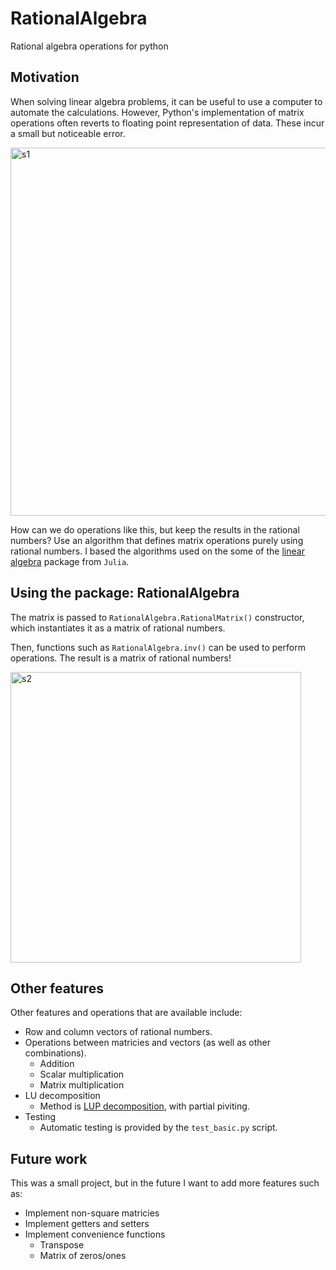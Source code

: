 # RationalAlgebra
Rational algebra operations for python

## Motivation

When solving linear algebra problems, it can be useful to use a computer to automate the calculations. However, Python's implementation of matrix operations often reverts to floating point representation of data. These incur a  small but noticeable error. 

<img width="589" alt="s1" src="https://user-images.githubusercontent.com/38541020/92814478-17d9db80-f378-11ea-850a-354fcf391834.png">

How can we do operations like this, but keep the results in the rational numbers? Use an algorithm that defines matrix operations purely using rational numbers. I based the algorithms used on the some of the [linear algebra](https://docs.julialang.org/en/v1/stdlib/LinearAlgebra/) package from `Julia`.

## Using the package: RationalAlgebra

The matrix is passed to `RationalAlgebra.RationalMatrix()` constructor, which instantiates it as a matrix of rational numbers.

Then, functions such as `RationalAlgebra.inv()` can be used to perform operations. The result is a matrix of rational numbers!

<img width="465" alt="s2" src="https://user-images.githubusercontent.com/38541020/92814951-9b93c800-f378-11ea-8a5c-33634bb4c012.png">

## Other features

Other features and operations that are available include:
- Row and column vectors of rational numbers.
- Operations between matricies and vectors (as well as other combinations).
  - Addition
  - Scalar multiplication
  - Matrix multiplication
- LU decomposition
  - Method is [LUP decomposition](https://en.wikipedia.org/wiki/LU_decomposition), with partial piviting.
- Testing
  - Automatic testing is provided by the `test_basic.py` script.

## Future work

This was a small project, but in the future I want to add more features such as:
- Implement non-square matricies
- Implement getters and setters
- Implement convenience functions
    - Transpose
    - Matrix of zeros/ones
